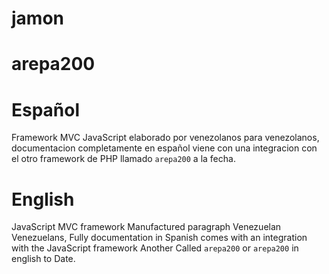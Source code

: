 # jamon
# arepa200
# Español
Framework MVC JavaScript elaborado por venezolanos para venezolanos, documentacion completamente en español viene con una integracion con el otro framework de PHP llamado `arepa200` a la fecha.

# English
JavaScript MVC framework Manufactured paragraph Venezuelan Venezuelans, Fully documentation in Spanish comes with an integration with the JavaScript framework Another Called `arepa200` or `arepa200` in english to Date.
